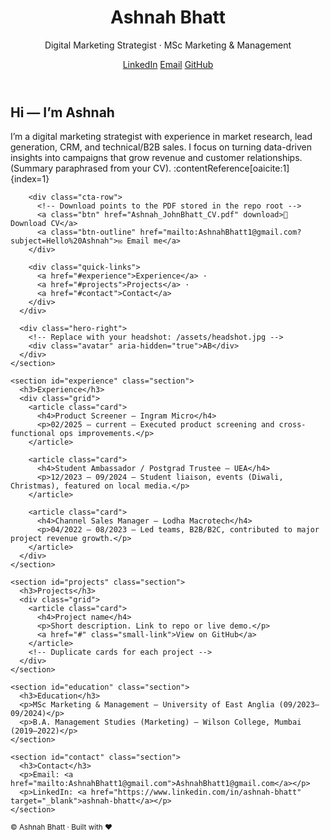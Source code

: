 <!doctype html>
<html lang="en">
<head>
  <meta charset="utf-8" />
  <meta name="viewport" content="width=device-width,initial-scale=1" />
  <title>Ashnah Bhatt — Portfolio</title>
  <link rel="stylesheet" href="css/styles.css" />
</head>
<body>
  <header class="site-header">
    <div class="container">
      <div class="brand">
        <h1>Ashnah Bhatt</h1>
        <p class="role">Digital Marketing Strategist · MSc Marketing & Management</p>
      </div>
      <nav class="social">
        <a href="https://www.linkedin.com/in/ashnah-bhatt" target="_blank" rel="noopener">LinkedIn</a>
        <a href="mailto:AshnahBhatt1@gmail.com">Email</a>
        <a href="https://github.com/Ashnahbhatt" target="_blank" rel="noopener">GitHub</a>
      </nav>
    </div>
  </header>

  <main class="container">
    <section class="hero">
      <div class="hero-left">
        <h2>Hi — I’m Ashnah</h2>
        <p>
          I’m a digital marketing strategist with experience in market research, lead generation, CRM,
          and technical/B2B sales. I focus on turning data-driven insights into campaigns that grow revenue
          and customer relationships. (Summary paraphrased from your CV). :contentReference[oaicite:1]{index=1}
        </p>

        <div class="cta-row">
          <!-- Download points to the PDF stored in the repo root -->
          <a class="btn" href="Ashnah_JohnBhatt_CV.pdf" download>📄 Download CV</a>
          <a class="btn-outline" href="mailto:AshnahBhatt1@gmail.com?subject=Hello%20Ashnah">✉️ Email me</a>
        </div>

        <div class="quick-links">
          <a href="#experience">Experience</a> ·
          <a href="#projects">Projects</a> ·
          <a href="#contact">Contact</a>
        </div>
      </div>

      <div class="hero-right">
        <!-- Replace with your headshot: /assets/headshot.jpg -->
        <div class="avatar" aria-hidden="true">AB</div>
      </div>
    </section>

    <section id="experience" class="section">
      <h3>Experience</h3>
      <div class="grid">
        <article class="card">
          <h4>Product Screener — Ingram Micro</h4>
          <p>02/2025 — current — Executed product screening and cross-functional ops improvements.</p>
        </article>

        <article class="card">
          <h4>Student Ambassador / Postgrad Trustee — UEA</h4>
          <p>12/2023 — 09/2024 — Student liaison, events (Diwali, Christmas), featured on local media.</p>
        </article>

        <article class="card">
          <h4>Channel Sales Manager — Lodha Macrotech</h4>
          <p>04/2022 — 08/2023 — Led teams, B2B/B2C, contributed to major project revenue growth.</p>
        </article>
      </div>
    </section>

    <section id="projects" class="section">
      <h3>Projects</h3>
      <div class="grid">
        <article class="card">
          <h4>Project name</h4>
          <p>Short description. Link to repo or live demo.</p>
          <a href="#" class="small-link">View on GitHub</a>
        </article>
        <!-- Duplicate cards for each project -->
      </div>
    </section>

    <section id="education" class="section">
      <h3>Education</h3>
      <p>MSc Marketing & Management — University of East Anglia (09/2023–09/2024)</p>
      <p>B.A. Management Studies (Marketing) — Wilson College, Mumbai (2019–2022)</p>
    </section>

    <section id="contact" class="section">
      <h3>Contact</h3>
      <p>Email: <a href="mailto:AshnahBhatt1@gmail.com">AshnahBhatt1@gmail.com</a></p>
      <p>LinkedIn: <a href="https://www.linkedin.com/in/ashnah-bhatt" target="_blank">ashnah-bhatt</a></p>
    </section>
  </main>

  <footer class="site-footer">
    <div class="container">
      <small>© <span id="year"></span> Ashnah Bhatt · Built with ❤️</small>
    </div>
  </footer>

  <script src="js/script.js"></script>
</body>
</html>
